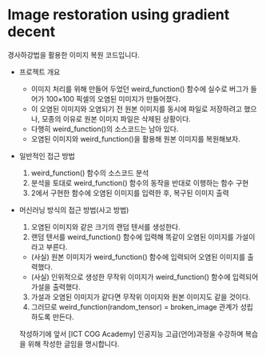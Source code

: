# Image restoration using gradient decent

경사하강법을 활용한 이미지 복원 코드입니다.


- 프로젝트 개요
  - 이미지 처리를 위해 만들어 두었던 weird_function() 함수에 실수로 버그가 들어가 100×100 픽셀의 오염된 미미지가 만들어졌다. 
  - 이 오염된 이미지와 오염되기 전 원본 이미지를 동시에 파일로 저장하려고 했으나, 모종의 이유로 원본 이미지 파일은 삭제된 상황이다. 
  - 다행히 weird_function()의 소스코드는 남아 있다. 
  - 오염된 이미지와 weird_function()을 활용해 원본 이미지를 복원해보자.

- 일반적인 접근 방법
  1. weird_function() 함수의 소스코드 분석
  2. 분석을 토대로 weird_function() 함수의 동작을 반대로 이행하는 함수 구현
  3. 2에서 구현한 함수에 오염된 이미지를 입력한 후, 복구된 이미지 출력
  
- 머신러닝 방식의 접근 방법(사고 방법)
  1. 오염된 이미지와 같은 크기의 랜덤 텐서를 생성한다.
  2. 랜덤 텐서를 weird_function() 함수에 입력해 똑같이 오염된 이미지를 가설이라고 부른다.
    - (사실) 원본 이미지가 weird_function() 함수에 입력되어 오염된 이미지를 출력했다.
    - (사실) 인위적으로 생성한 무작위 이미지가 weird_function() 함수에 입력되어 가설을 출력했다.
  3. 가설과 오염된 이미지가 같다면 무작위 이미지와 원본 이미지도 같을 것이다.
  4. 그러므로 weird_function(random_tensor) = broken_image 관계가 성립하도록 만든다.
  
  
  작성하기에 앞서 [ICT COG Academy] 인공지능 고급(언어)과정을 수강하며 복습을 위해 작성한 글임을 명시합니다.

